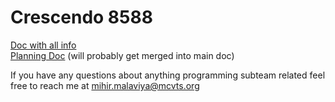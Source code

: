 # Crescendo 8588

[Doc with all info](https://docs.google.com/document/d/1kVM2zx_AzjtKyKTG_mGzInbQ-rBcM5-2JB4lRf7WDtQ/edit)  
[Planning Doc](https://docs.google.com/document/d/1Zz4CwSUwrkcmWaixhhw2TAhLp6Z7IyciOJ-vBNrFHzI/edit) (will probably get merged into main doc) 

If you have any questions about anything programming subteam related feel free to reach me at mihir.malaviya@mcvts.org 
